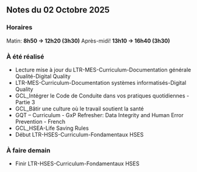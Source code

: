 ## Notes du 02 Octobre 2025

### Horaires 
Matin: **8h50 → 12h20 (3h30)**
Après-midi! **13h10 → 16h40 (3h30)**

### À été réalisé
- Lecture mise à jour du LTR-MES-Curriculum-Documentation générale Qualité-Digital Quality
- LTR-MES-Curriculum-Documentation systèmes informatisés-Digital Quality
- GCL_Intégrer le Code de Conduite dans vos pratiques quotidiennes - Partie 3
- GCL_Bâtir une culture où le travail soutient la santé
- GQT – Curriculum - GxP Refresher: Data Integrity and Human Error Prevention - French
- GCL_HSEA-Life Saving Rules
- Début LTR-HSES-Curriculum-Fondamentaux HSES


### À faire demain
- Finir LTR-HSES-Curriculum-Fondamentaux HSES